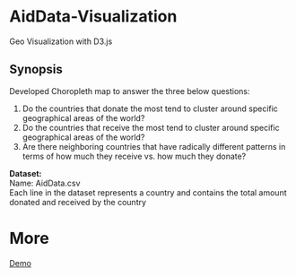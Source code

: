 # AidData-Visualization
Geo Visualization with D3.js
## Synopsis
Developed Choropleth map to answer the three below questions:
1. Do the countries that donate the most tend to cluster around specific geographical areas of the world?
2. Do the countries that receive the most tend to cluster around specific geographical areas of the world?
3. Are there neighboring countries that have radically different patterns in terms of how much they receive vs. how much they donate?

**Dataset:**<br>
Name: AidData.csv <br>
Each line in the dataset represents a country and contains the total amount donated and received by the country

# More
[Demo](https://rahulgaonkar.github.io/AidData-Visualization/)
